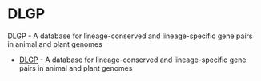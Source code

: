 # DLGP
DLGP - A database for lineage-conserved and lineage-specific gene pairs in animal and plant genomes

* [DLGP](http://ec2-52-40-200-174.us-west-2.compute.amazonaws.com/DLGP/) - A database for lineage-conserved and lineage-specific gene pairs in animal and plant genomes


